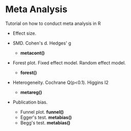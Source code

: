 # Meta Analysis

Tutorial on how to conduct meta analysis in R

- Effect size. 

- SMD. Cohen's d. Hedges' g
  - **metacont()**

- Forest plot. Fixed effect model. Random effect model.
  - **forest()**

- Heterogeneity. Cochrane Q(p<0.1). Higgins I2
  - **metareg()**
  
- Publication bias. 
  - Funnel plot. **funnel()**
  - Egger's test. **metabias()**
  - Begg's test. **metabias()**